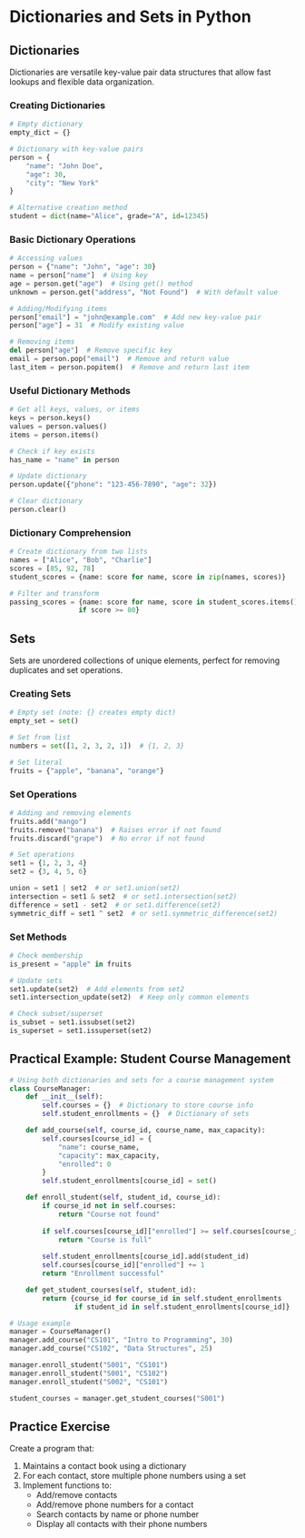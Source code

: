 # Dictionaries and Sets in Python

## Dictionaries
Dictionaries are versatile key-value pair data structures that allow fast lookups and flexible data organization.

### Creating Dictionaries
```python
# Empty dictionary
empty_dict = {}

# Dictionary with key-value pairs
person = {
    "name": "John Doe",
    "age": 30,
    "city": "New York"
}

# Alternative creation method
student = dict(name="Alice", grade="A", id=12345)
```

### Basic Dictionary Operations
```python
# Accessing values
person = {"name": "John", "age": 30}
name = person["name"]  # Using key
age = person.get("age")  # Using get() method
unknown = person.get("address", "Not Found")  # With default value

# Adding/Modifying items
person["email"] = "john@example.com"  # Add new key-value pair
person["age"] = 31  # Modify existing value

# Removing items
del person["age"]  # Remove specific key
email = person.pop("email")  # Remove and return value
last_item = person.popitem()  # Remove and return last item
```

### Useful Dictionary Methods
```python
# Get all keys, values, or items
keys = person.keys()
values = person.values()
items = person.items()

# Check if key exists
has_name = "name" in person

# Update dictionary
person.update({"phone": "123-456-7890", "age": 32})

# Clear dictionary
person.clear()
```

### Dictionary Comprehension
```python
# Create dictionary from two lists
names = ["Alice", "Bob", "Charlie"]
scores = [85, 92, 78]
student_scores = {name: score for name, score in zip(names, scores)}

# Filter and transform
passing_scores = {name: score for name, score in student_scores.items() 
                 if score >= 80}
```

## Sets
Sets are unordered collections of unique elements, perfect for removing duplicates and set operations.

### Creating Sets
```python
# Empty set (note: {} creates empty dict)
empty_set = set()

# Set from list
numbers = set([1, 2, 3, 2, 1])  # {1, 2, 3}

# Set literal
fruits = {"apple", "banana", "orange"}
```

### Set Operations
```python
# Adding and removing elements
fruits.add("mango")
fruits.remove("banana")  # Raises error if not found
fruits.discard("grape")  # No error if not found

# Set operations
set1 = {1, 2, 3, 4}
set2 = {3, 4, 5, 6}

union = set1 | set2  # or set1.union(set2)
intersection = set1 & set2  # or set1.intersection(set2)
difference = set1 - set2  # or set1.difference(set2)
symmetric_diff = set1 ^ set2  # or set1.symmetric_difference(set2)
```

### Set Methods
```python
# Check membership
is_present = "apple" in fruits

# Update sets
set1.update(set2)  # Add elements from set2
set1.intersection_update(set2)  # Keep only common elements

# Check subset/superset
is_subset = set1.issubset(set2)
is_superset = set1.issuperset(set2)
```

## Practical Example: Student Course Management
```python
# Using both dictionaries and sets for a course management system
class CourseManager:
    def __init__(self):
        self.courses = {}  # Dictionary to store course info
        self.student_enrollments = {}  # Dictionary of sets

    def add_course(self, course_id, course_name, max_capacity):
        self.courses[course_id] = {
            "name": course_name,
            "capacity": max_capacity,
            "enrolled": 0
        }
        self.student_enrollments[course_id] = set()

    def enroll_student(self, student_id, course_id):
        if course_id not in self.courses:
            return "Course not found"
        
        if self.courses[course_id]["enrolled"] >= self.courses[course_id]["capacity"]:
            return "Course is full"
        
        self.student_enrollments[course_id].add(student_id)
        self.courses[course_id]["enrolled"] += 1
        return "Enrollment successful"

    def get_student_courses(self, student_id):
        return {course_id for course_id in self.student_enrollments 
                if student_id in self.student_enrollments[course_id]}

# Usage example
manager = CourseManager()
manager.add_course("CS101", "Intro to Programming", 30)
manager.add_course("CS102", "Data Structures", 25)

manager.enroll_student("S001", "CS101")
manager.enroll_student("S001", "CS102")
manager.enroll_student("S002", "CS101")

student_courses = manager.get_student_courses("S001")
```

## Practice Exercise
Create a program that:
1. Maintains a contact book using a dictionary
2. For each contact, store multiple phone numbers using a set
3. Implement functions to:
   - Add/remove contacts
   - Add/remove phone numbers for a contact
   - Search contacts by name or phone number
   - Display all contacts with their phone numbers
